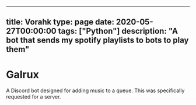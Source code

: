 
---
title: Vorahk
type: page
date: 2020-05-27T00:00:00
tags: ["Python"]
description: "A bot that sends my spotify playlists to bots to play them"
---


# Galrux

A Discord bot designed for adding music to a queue. This was specifically requested for a server.
